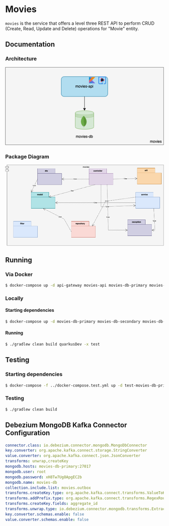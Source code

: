 # Movies

`movies` is the service that offers a level three REST API to perform CRUD (Create, Read, Update and Delete) operations for "Movie" entity.

## Documentation

### Architecture

![architecture](docs/movies-architecture.png)

### Package Diagram

![package-diagram](docs/movies-package-diagram.png)

## Running

### Via Docker

```bash
$ docker-compose up -d api-gateway movies-api movies-db-primary movies-db-secondary movies-db-arbiter
```

### Locally

#### Starting dependencies

```bash
$ docker-compose up -d movies-db-primary movies-db-secondary movies-db-arbiter
```

#### Running

```bash
$ ./gradlew clean build quarkusDev -x test
```

## Testing

### Starting dependencies
```bash
$ docker-compose -f ../docker-compose.test.yml up -d test-movies-db-primary test-movies-db-secondary test-movies-db-arbiter
```

### Testing
```bash
$ ./gradlew clean build
```

## Debezium MongoDB Kafka Connector Configuration

```yaml
connector.class: io.debezium.connector.mongodb.MongoDbConnector
key.converter: org.apache.kafka.connect.storage.StringConverter
value.converter: org.apache.kafka.connect.json.JsonConverter
transforms: unwrap,createKey
mongodb.hosts: movies-db-primary:27017
mongodb.user: root
mongodb.password: xH8Tw7Ug8ApgEC2b
mongodb.name: movies-db
collection.include.list: movies.outbox
transforms.createKey.type: org.apache.kafka.connect.transforms.ValueToKey
transforms.addPrefix.type: org.apache.kafka.connect.transforms.RegexRouter
transforms.createKey.fields: aggregate_id
transforms.unwrap.type: io.debezium.connector.mongodb.transforms.ExtractNewDocumentState
key.converter.schemas.enable: false
value.converter.schemas.enable: false
```
